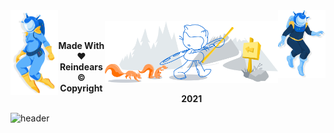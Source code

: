 <!-- Walter Guithub Profile @ Walterxrobot -->

<!-- Walter Guithub Profile @ Walterxrobot -->

<img width="15%" align="left" alt="Github" src="fg.svg" />
<img width="15%" align="right" alt="Github" src="sg.svg" />

<!-- Walter Guithub Profile @ Walterxrobot -->
<!-- Walter Guithub Profile @ Walterxrobot -->
<br>
<!-- Walter Guithub Profile @ Walterxrobot -->
<!-- Walter Guithub Profile @ Walterxrobot -->

<!-- Walter Guithub Profile @ Walterxrobot -->


<!-- Walter Guithub Profile @ Walterxrobot -->
<!-- Walter Guithub Profile @ Walterxrobot -->

<img width="55%" align="right" alt="Github" src="Walter.svg" />
<!-- Walter Guithub Profile @ Walterxrobot -->
<br>
<!-- Walter Guithub Profile @ Walterxrobot -->
<!-- Walter Guithub Profile @ Walterxrobot -->

<!-- Walter Guithub Profile @ Walterxrobot -->


<!-- Walter Guithub Profile @ Walterxrobot -->
<!-- Walter Guithub Profile @ Walterxrobot -->
<!-- Walter Guithub Profile @ Walterxrobot -->

<!-- Walter Guithub Profile @ Walterxrobot -->


<!-- Walter Guithub Profile @ Walterxrobot -->
<!-- Walter Guithub Profile @ Walterxrobot -->
<p align=center><b>Made With ❤️ Reindears © Copyright 2021</b></p>

![header](https://capsule-render.vercel.app/api?type=waving&color=gradient&customColorList=10&height=180&section=footer&text=Flying%20Santas&fontSize=45&animation=twinkling&fontAlignY=70&descAlignY=45&descAlign=62)
<!-- Walter Guithub Profile @ Walterxrobot -->

<!--End Of Readme-->
<!-- Walter Guithub Profile @ Walterxrobot -->

<!-- Walter Guithub Profile @ Walterxrobot -->


<!-- Walter Guithub Profile @ Walterxrobot -->
<!-- Walter Guithub Profile @ Walterxrobot -->
<!-- Walter Guithub Profile @ Walterxrobot -->

<!-- Walter Guithub Profile @ Walterxrobot -->


<!-- Walter Guithub Profile @ Walterxrobot -->
<!-- Walter Guithub Profile @ Walterxrobot -->
<!-- Walter Guithub Profile @ Walterxrobot -->

<!-- Walter Guithub Profile @ Walterxrobot -->


<!-- Walter Guithub Profile @ Walterxrobot -->
<!-- Walter Guithub Profile @ Walterxrobot -->
<!-- Walter Guithub Profile @ Walterxrobot -->

<!-- Walter Guithub Profile @ Walterxrobot -->


<!-- Walter Guithub Profile @ Walterxrobot -->
<!-- Walter Guithub Profile @ Walterxrobot -->
<!-- Walter Guithub Profile @ Walterxrobot -->

<!-- Walter Guithub Profile @ Walterxrobot -->


<!-- Walter Guithub Profile @ Walterxrobot -->
<!-- Walter Guithub Profile @ Walterxrobot -->
<!-- Walter Guithub Profile @ Walterxrobot -->

<!-- Walter Guithub Profile @ Walterxrobot -->


<!-- Walter Guithub Profile @ Walterxrobot -->
<!-- Walter Guithub Profile @ Walterxrobot -->
